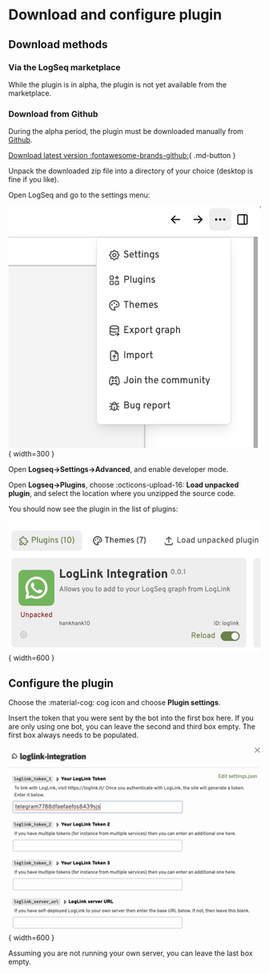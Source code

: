 # Download and configure plugin

## Download methods

### Via the LogSeq marketplace

While the plugin is in alpha, the plugin is not yet available from the marketplace.

### Download from Github

During the alpha period, the plugin must be downloaded manually from [Github](https://github.com/hankhank10/loglink-plugin/).

[Download latest version :fontawesome-brands-github:](https://github.com/hankhank10/loglink-plugin/archive/refs/heads/main.zip){ .md-button }

Unpack the downloaded zip file into a directory of your choice (desktop is fine if you like).

Open LogSeq and go to the settings menu:

![](./img/client/logseq_settings_menu.png){ width=300 }

Open **Logseq→Settings→Advanced**, and enable developer mode.

Open **Logseq→Plugins**, choose :octicons-upload-16: **Load unpacked plugin**, and select the location where you unzipped the source code.

You should now see the plugin in the list of plugins:

![](./img/client/plugin_loaded.png){ width=600 }

## Configure the plugin

Choose the :material-cog: cog icon and choose **Plugin settings**.

Insert the token that you were sent by the bot into the first box here. If you are only using one bot, you can leave the second and third box empty. The first box always needs to be populated.

![](./img/client/plugin_settings.png){ width=600 }

Assuming you are not running your own server, you can leave the last box empty.



